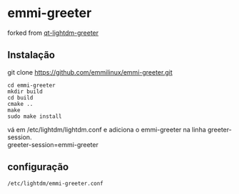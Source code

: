 # emmi-greeter

forked from <a href="https://github.com/Dev-Linux/qt-lightdm-greeter">qt-lightdm-greeter</a>

## Instalação

git clone https://github.com/emmilinux/emmi-greeter.git

```
cd emmi-greeter
mkdir build
cd build
cmake ..
make 
sudo make install
```

vá em /etc/lightdm/lightdm.conf e adiciona o emmi-greeter na linha greeter-session.<br>
greeter-session=emmi-greeter<br>

## configuração
`/etc/lightdm/emmi-greeter.conf`
